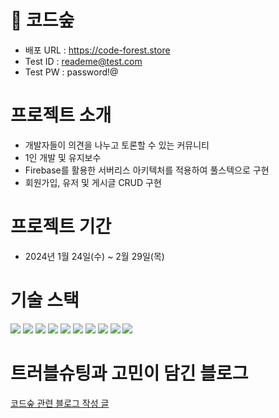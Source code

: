 # 🌳 코드숲

- 배포 URL : https://code-forest.store
- Test ID : reademe@test.com
- Test PW : password!@

# 프로젝트 소개

- 개발자들이 의견을 나누고 토론할 수 있는 커뮤니티
- 1인 개발 및 유지보수
- Firebase를 활용한 서버리스 아키텍처를 적용하여 풀스텍으로 구현
- 회원가입, 유저 및 게시글 CRUD 구현

# 프로젝트 기간

- 2024년 1월 24일(수) ~ 2월 29일(목)

# 기술 스택

<p>
    <img src="https://img.shields.io/badge/Typescript-3178C6?style=for-the-badge&logo=Typescript&logoColor=white">
    <img src="https://img.shields.io/badge/React-61DAFB?style=for-the-badge&logo=React&logoColor=white">
    <img src="https://img.shields.io/badge/Tanstack Query-FF4154?style=for-the-badge&logo=ReactQuery&logoColor=white">
    <img src="https://img.shields.io/badge/Firebase-ffca28?style=for-the-badge&logo=Firebase&logoColor=white">
    <img src="https://img.shields.io/badge/Vite-646cff?style=for-the-badge&logo=Vite&logoColor=white">
    <img src="https://img.shields.io/badge/Cypress-69d3a7?style=for-the-badge&logo=cypress&logoColor=white">
    <img src="https://img.shields.io/badge/Tailwind CSS-06b6d4?style=for-the-badge&logo=Tailwindcss&logoColor=white">
    <img src="https://img.shields.io/badge/Amazon S3-569a31?style=for-the-badge&logo=Amazon S3&logoColor=white">
    <img src="https://img.shields.io/badge/Github-181717?style=for-the-badge&logo=Github&logoColor=white">
    <img src="https://img.shields.io/badge/Github Action-2088ff?style=for-the-badge&logo=githubactions&logoColor=white">
</p>

# 트러블슈팅과 고민이 담긴 블로그

[코드숲 관련 블로그 작성 글](https://seung-q.tistory.com/category/PROJECT/code-forest)

